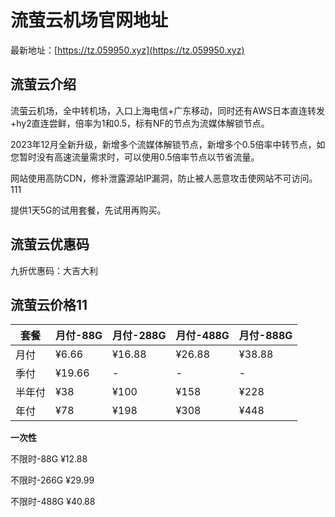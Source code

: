 # 流萤云机场官网地址

最新地址：[https://tz.059950.xyz](https://tz.059950.xyz)

## 流萤云介绍

流萤云机场，全中转机场，入口上海电信+广东移动，同时还有AWS日本直连转发+hy2直连尝鲜，倍率为1和0.5，标有NF的节点为流媒体解锁节点。

2023年12月全新升级，新增多个流媒体解锁节点，新增多个0.5倍率中转节点，如您暂时没有高速流量需求时，可以使用0.5倍率节点以节省流量。

网站使用高防CDN，修补泄露源站IP漏洞，防止被人恶意攻击使网站不可访问。111

提供1天5G的试用套餐，先试用再购买。

## 流萤云优惠码

九折优惠码：大吉大利

## 流萤云价格11

|套餐|月付-88G|月付-288G|月付-488G|月付-888G|
|----|----|----|----|----|
|月付|¥6.66|¥16.88|¥26.88|¥38.88|
|季付|¥19.66|-|-|-|
|半年付|¥38|¥100|¥158|¥228|
|年付|¥78|¥198|¥308|¥448|

**一次性**

不限时-88G ¥12.88

不限时-266G ¥29.99

不限时-488G ¥40.88




